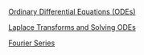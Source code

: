 
[Ordinary Differential Equations (ODEs)](https://www.youtube.com/playlist?list=PLHXZ9OQGMqxde-SlgmWlCmNHroIWtujBw)

[Laplace Transforms and Solving ODEs](https://www.youtube.com/watch?v=KqokoYr_h1A&list=PLHXZ9OQGMqxcJXnLr08cyNaup4RDsbAl1)

[Fourier Series](https://www.youtube.com/watch?v=wmCIrpLBFds&list=PLHXZ9OQGMqxdhXcPyNciLdpvfmAjS82hR)
